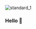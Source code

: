 















![standard_1](https://user-images.githubusercontent.com/85426789/124129291-4659ac00-da9b-11eb-869c-3c448ddbacdb.gif)


### Hello 👋
